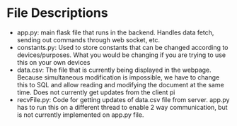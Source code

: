 # File Descriptions
- app.py: main flask file that runs in the backend. Handles data fetch, sending out commands through web socket, etc.
- constants.py: Used to store constants that can be changed according to devices/purposes. What you would be changing if you are trying to use this on your own devices
- data.csv: The file that is currently being displayed in the webpage. Because simultaneous modification is impossible, we have to change this to SQL and allow reading and modifying the document at the same time. Does not currently get updates from the client pi
- recvFile.py: Code for getting updates of data.csv file from server. app.py has to run this on a different thread to enable 2 way communication, but is not currently implemented on app.py file.
